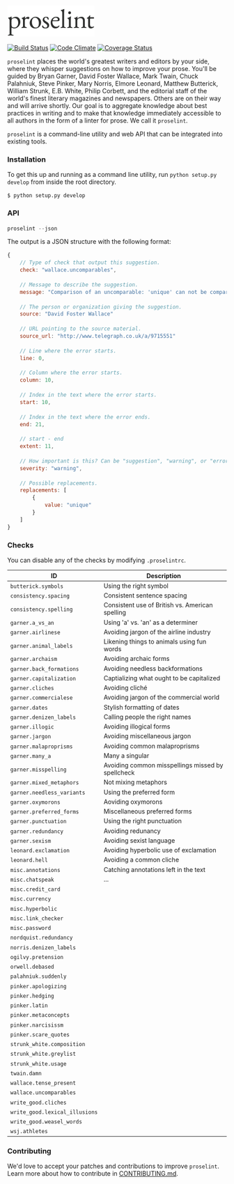 <img src="logo.png" alt="proselint logo" width="200">

[![Build Status](https://magnum.travis-ci.com/suchow/proselint.svg?token=ygVLzsadbn3UbxEk8GzT&branch=master)](https://magnum.travis-ci.com/suchow/proselint)
[![Code Climate](https://codeclimate.com/repos/5538989ee30ba0793100090f/badges/e10a2fe18a9256d69e2a/gpa.svg)](https://codeclimate.com/repos/5538989ee30ba0793100090f/feed)
[![Coverage Status](https://coveralls.io/repos/suchow/proselint/badge.svg?branch=master&service=github&t=V9yd9l)](https://coveralls.io/github/suchow/proselint?branch=master)

`proselint` places the world's greatest writers and editors by your side, where they whisper suggestions on how to improve your prose. You'll be guided by Bryan Garner, David Foster Wallace, Mark Twain, Chuck Palahniuk, Steve Pinker, Mary Norris, Elmore Leonard, Matthew Butterick, William Strunk, E.B. White, Philip Corbett, and the editorial staff of the world's finest literary magazines and newspapers. Others are on their way and will arrive shortly. Our goal is to aggregate knowledge about best practices in writing and to make that knowledge immediately accessible to all authors in the form of a linter for prose. We call it `proselint`.

`proselint` is a command-line utility and web API that can be integrated into existing tools.
 
### Installation

To get this up and running as a command line utility, run `python setup.py develop` from inside the root directory.

```
$ python setup.py develop
```

### API

```js
proselint --json
```

The output is a JSON structure with the following format:

```js
{
    // Type of check that output this suggestion.
    check: "wallace.uncomparables",

    // Message to describe the suggestion.
    message: "Comparison of an uncomparable: 'unique' can not be compared.",

    // The person or organization giving the suggestion.
    source: "David Foster Wallace"

    // URL pointing to the source material.
    source_url: "http://www.telegraph.co.uk/a/9715551"

    // Line where the error starts.
    line: 0,

    // Column where the error starts.
    column: 10,

    // Index in the text where the error starts.
    start: 10,

    // Index in the text where the error ends.
    end: 21,

    // start - end
    extent: 11,

    // How important is this? Can be "suggestion", "warning", or "error".
    severity: "warning",

    // Possible replacements.
    replacements: [
        {
            value: "unique"
        }
    ]
}
```

### Checks

You can disable any of the checks by modifying `.proselintrc`.

| ID    | Description     |
| ----- | --------------- |
| `butterick.symbols` | Using the right symbol |
| `consistency.spacing` | Consistent sentence spacing |
| `consistency.spelling` | Consistent use of British vs. American spelling |
| `garner.a_vs_an` | Using 'a' vs. 'an' as a determiner  |
| `garner.airlinese ` | Avoiding jargon of the airline industry |
| `garner.animal_labels` | Likening things to animals using fun words |
| `garner.archaism` | Avoiding archaic forms |
| `garner.back_formations` | Avoiding needless backformations |
| `garner.capitalization` | Captializing what ought to be capitalized |
| `garner.cliches` | Avoiding cliché |
| `garner.commercialese` | Avoiding jargon of the commercial world |
| `garner.dates` | Stylish formatting of dates |
| `garner.denizen_labels` | Calling people the right names |
| `garner.illogic` | Avoiding illogical forms |
| `garner.jargon` | Avoiding miscellaneous jargon |
| `garner.malaproprisms` | Avoiding common malaproprisms |
| `garner.many_a` | Many a singular |
| `garner.misspelling` | Avoiding common misspellings missed by spellcheck |
| `garner.mixed_metaphors` | Not mixing metaphors |
| `garner.needless_variants` | Using the preferred form |
| `garner.oxymorons` | Aoviding oxymorons |
| `garner.preferred_forms` | Miscellaneous preferred forms |
| `garner.punctuation` | Using the right punctuation |
| `garner.redundancy` | Avoiding redunancy |
| `garner.sexism` | Avoiding sexist language |
| `leonard.exclamation` | Avoiding hyperbolic use of exclamation |
| `leonard.hell` | Avoiding a common cliche |
| `misc.annotations` | Catching annotations left in the text |
| `misc.chatspeak` | ... |
| `misc.credit_card` | |
| `misc.currency` | |
| `misc.hyperbolic` | |
| `misc.link_checker` | |
| `misc.password` | |
| `nordquist.redundancy` | |
| `norris.denizen_labels` | |
| `ogilvy.pretension` | |
| `orwell.debased` | |
| `palahniuk.suddenly` | |
| `pinker.apologizing` | |
| `pinker.hedging` | |
| `pinker.latin` | |
| `pinker.metaconcepts` | |
| `pinker.narcisissm` | |
| `pinker.scare_quotes` | |
| `strunk_white.composition` | |
| `strunk_white.greylist` | |
| `strunk_white.usage` | |
| `twain.damn` | |
| `wallace.tense_present` | |
| `wallace.uncomparables` | |
| `write_good.cliches` | |
| `write_good.lexical_illusions` | |
| `write_good.weasel_words` | |
| `wsj.athletes` | |
### Contributing

We'd love to accept your patches and contributions to improve `proselint`. Learn more about how to contribute in [CONTRIBUTING.md](./CONTRIBUTING.md).
